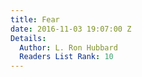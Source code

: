 ```yaml
---
title: Fear
date: 2016-11-03 19:07:00 Z
Details:
  Author: L. Ron Hubbard
  Readers List Rank: 10
---
```



